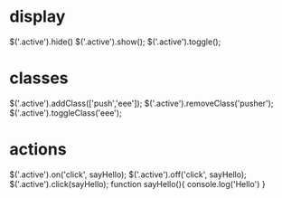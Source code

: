 # display
$('.active').hide()
$('.active').show();
$('.active').toggle();

# classes
$('.active').addClass(['push','eee']);
$('.active').removeClass('pusher');
$('.active').toggleClass('eee');

# actions
$('.active').on('click', sayHello);
$('.active').off('click', sayHello);
$('.active').click(sayHello);
function sayHello(){
    console.log('Hello')
}